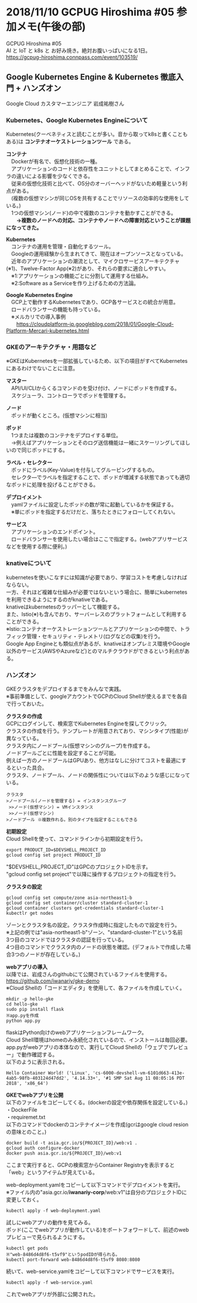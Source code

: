 # 2018/11/10 GCPUG Hiroshima #05 参加メモ(午後の部)

GCPUG Hiroshima #05  
AI と IoT と k8s と お好み焼き。絶対お腹いっぱいになる1日。  
https://gcpug-hiroshima.connpass.com/event/103519/  

## Google Kubernetes Engine & Kubernetes 徹底入門 + ハンズオン
Google Cloud カスタマーエンジニア 岩成祐樹さん  

### Kubernetes、Google Kubernetes Engineについて
Kubernetes(クーベネティスと読むことが多い。音から取ってk8sと書くこともある)は **コンテナオーケストレーションツール** である。  

**コンテナ**  
　Dockerが有名で、仮想化技術の一種。  
　アプリケーションのコードと依存性をユニットとしてまとめることで、インフラの違いによる影響を少なくできる。  
　従来の仮想化技術と比べて、OS分のオーバーヘッドがないため軽量という利点がある。  
　(複数の仮想マシンが同じOSを共有することでリソースの効率的な使用をしている。)  
　1つの仮想マシン(ノード)の中で複数のコンテナを動かすことができる。  
　　**→複数のノードへの対応、コンテナやノードへの障害対応ということが課題になってきた。**  

**Kubernetes**  
　コンテナの運用を管理・自動化するツール。  
　Googleの運用経験から生まれてきて、現在はオープンソースとなっている。  
　近年のアプリケーションの潮流として、マイクロサービスアーキテクチャ(※1)、Twelve-Factor App(※2)があり、それらの要求に適合しやすい。  
　※1:アプリケーションの機能ごとに分割して運用する仕組み。  
　※2:Software as a Serviceを作り上げるための方法論。  

**Google Kubernetes Engine**  
　GCP上で動作するKubernetesであり、GCP各サービスとの統合が用意。  
　ロードバランサーの機能も持っている。  
　※メルカリでの導入事例  
　　https://cloudplatform-jp.googleblog.com/2018/01/Google-Cloud-Platform-Mercari-kubernetes.html  

### GKEのアーキテクチャ・用語など
※GKEはKubernetesを一部拡張しているため、以下の項目がすべてKubernetesにあるわけでないことに注意。  

**マスター**  
　API/UI/CLIからくるコマンドのを受け付け、ノードにポッドを作成する。  
　スケジューラ、コントローラでポッドを管理する。  

**ノード**  
　ポッドが動くところ。(仮想マシンに相当)  

**ポッド**  
　1つまたは複数のコンテナをデプロイする単位。  
　→例えばアプリケーションとそのログ送信機能は一緒にスケーリングしてほしいので同じポッドにする。  

**ラベル・セレクター**  
　ポッドにラベル(Key-Value)を付与してグルーピングするもの。  
　セレクタ―でラベルを指定することで、ポッドが増減する状態であっても適切なポッドに処理を投げることができる。  

**デプロイメント**  
　yamlファイルに設定したポッドの数が常に起動しているかを保証する。  
　※単にポッドを指定するだけだと、落ちたときにフォローしてくれない。  

**サービス**  
　アプリケーションのエンドポイント。  
　ロードバランサーを使用したい場合はここで指定する。(webアプリサービスなどを使用する際に便利。)  

### knativeについて
kubernetesを使いこなすには知識が必要であり、学習コストを考慮しなければならない。  
一方、それほど複雑な仕組みが必要ではないという場合に、簡単にkubernetesを利用できるようにするのがknativeである。  
knativeはkubernetesのラッパーとして機能する。  
また、Istio(※)も含んでおり、サーバーレスのプラットフォームとして利用することができる。  
※Istio:コンテナオーケストレーションツールとアプリケーションの中間で、トラフィック管理・セキュリティ・テレメトリ(ログなどの収集)を行う。  
Google App Engineとも類似点があるが、knativeはオンプレミス環境やGoogle以外のサービス(AWSやAzureなど)とのマルチクラウドができるという利点がある。  

### ハンズオン
GKEクラスタをデプロイするまでをみんなで実践。  
※事前準備として、googleアカウントでGCPのCloud Shellが使えるまでを各自で行っておいた。  

**クラスタの作成**  
GCPにログインして、検索窓でKubernetes Engineを探してクリック。  
クラスタの作成を行う。テンプレートが用意されており、マシンタイプ(性能)が異なっている。  
クラスタ内にノードプール(仮想マシンのグループ)を作成する。  
ノードプールごとに性能を設定することが可能。  
例えば一方のノードプールはGPUあり、他方はなしに分けてコストを最適にするといった具合。  
クラスタ、ノードプール、ノードの関係性については以下のような感じになっている。  
```
クラスタ
>ノードプール(ノードを管理する) = インスタンスグループ
 >>ノード(仮想マシン) = VMインスタンス
 >>ノード(仮想マシン)
>ノードプール ※複数作れる。別のタイプを指定することもできる
```

**初期設定**  
Cloud Shellを使って、コマンドラインから初期設定を行う。   
```
export PRODUCT_ID=$DEVSHELL_PROJECT_ID
gcloud config set project PRODUCT_ID
```
"$DEVSHELL_PROJECT_ID"はGPCのプロジェクトIDを示す。  
"gcloud config set project"で以降に操作するプロジェクトの指定を行う。  

**クラスタの設定**
```
gcloud config set compute/zone asia-northeast1-b
gcloud config set container/cluster standard-cluster-1
gcloud container clusters get-credentials standard-cluster-1
kubectlr get nodes
```
ゾーンとクラスタ名の設定。クラスタ作成時に指定したもので設定を行う。  
※上記の例では"asia-northeast1-b"ゾーン、"standard-cluster-1"という名前  
3つ目のコマンドではクラスタの認証を行っている。  
4つ目のコマンドでクラスタ内のノードの状態を確認。(デフォルトで作成した場合3つのノードが存在している。)  

**webアプリの導入**  
以降では、岩成さんのgithubにて公開されているファイルを使用する。  
https://github.com/iwanariy/gke-demo  
※Cloud Shellの「コードエディタ」を使用して、各ファイルを作成していく。  
```
mkdir -p hello-gke
cd hello-gke
sudo pip install flask
※app.pyを作成
python app.py
```
flaskはPython向けのwebアプリケーションフレームワーク。  
Cloud Shell環境はhomeのみ永続化されているので、インストールは毎回必要。  
app.pyがwebアプリの本体なので、実行してCloud Shellの「ウェブでプレビュー」で動作確認する。  
以下のように表示される。  
```
Hello Container World! ('Linux', 'cs-6000-devshell-vm-6101d663-413e-4ab5-98fb-403124d47dd2', '4.14.33+', '#1 SMP Sat Aug 11 08:05:16 PDT 2018', 'x86_64')
```

**GKEでwebアプリを公開**  
以下のファイルをコピーしてくる。(dockerの設定や依存関係を設定している。)  
・DockerFile  
・requiremet.txt  
以下のコマンドでdockerのコンテナイメージを作成(gcrはgoogle cloud resionの意味とのこと。)  
```
docker build -t asia.gcr.io/${PROJECT_ID}/web:v1 .
gcloud auth configure-docker
docker push asia.gcr.io/${PROJECT_ID}/web:v1
```
ここまで実行すると、GCPの検索窓からContainer Registryを表示すると「web」というアイテムが見えている。  

web-deployment.yamlをコピーして以下コマンドでデプロイメントを実行。  
※ファイル内の"asia.gcr.io/**iwanariy-corp**/web:v1"は自分のプロジェクトIDに変更しておく。  
```
kubectl apply -f web-deployment.yaml
```
試しにwebアプリの動作を見てみる。  
ポッド(ここでwebアプリが動作している)をポートフォワードして、前述のwebプレビューで見られるようにする。
```
kubectl get pods
※"web-8486d4d8f6-t5vf9"というpodIDが得られる。
kubectl port-forward web-8486d4d8f6-t5vf9 8080:8080
```
続いて、web-service.yamlをコピーして以下コマンドでサービスを実行。  
```
kubectl apply -f web-service.yaml
```
これでwebアプリが外部に公開された。  
